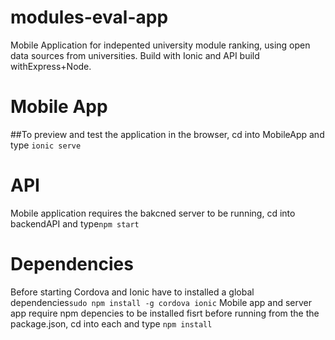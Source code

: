 # modules-eval-app
Mobile Application for indepented university module ranking, using open data sources from universities. Build with Ionic and API build withExpress+Node.

# Mobile App
##To preview and test the application in the browser, cd into MobileApp and type `ionic serve`

# API
Mobile application requires the bakcned server to be running, cd into backendAPI and type`npm start`

# Dependencies
Before starting Cordova and Ionic have to installed a global dependencies`sudo npm install -g cordova ionic`
Mobile app and server app require npm depencies to be installed fisrt before running from the the package.json, cd into each and type `npm install`
